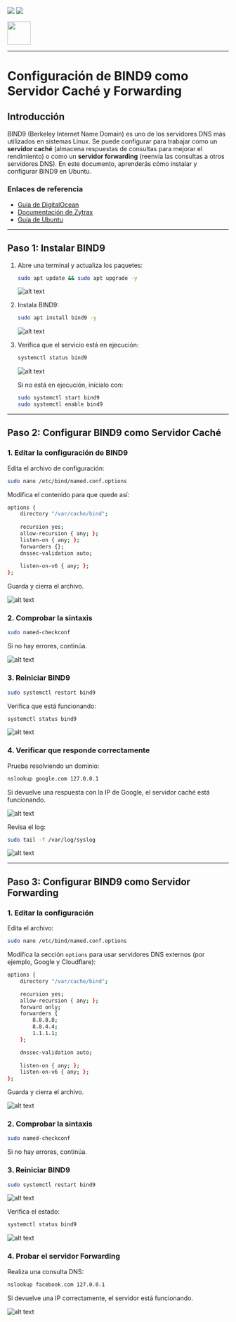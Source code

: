 ![](/.resGen/_bannerD.png#gh-dark-mode-only)
![](/.resGen/_bannerL.png#gh-light-mode-only)

<a href="/Tema2/readme.md"><img src="/.resGen/_back.svg" width="52.5"></a>

---

# Configuración de BIND9 como Servidor Caché y Forwarding

## Introducción
BIND9 (Berkeley Internet Name Domain) es uno de los servidores DNS más utilizados en sistemas Linux. Se puede configurar para trabajar como un **servidor caché** (almacena respuestas de consultas para mejorar el rendimiento) o como un **servidor forwarding** (reenvía las consultas a otros servidores DNS). En este documento, aprenderás cómo instalar y configurar BIND9 en Ubuntu.

### **Enlaces de referencia**
- [Guía de DigitalOcean](https://www.digitalocean.com/community/tutorials/how-to-configure-bind-as-a-caching-or-forwarding-dns-server-on-ubuntu-16-04)
- [Documentación de Zytrax](http://www.zytrax.com/books/dns/ch4/)
- [Guía de Ubuntu](https://help.ubuntu.com/community/BIND9ServerHowto)

---

## **Paso 1: Instalar BIND9**
1. Abre una terminal y actualiza los paquetes:
   ```bash
   sudo apt update && sudo apt upgrade -y
   ```
    ![alt text](image.png)
2. Instala BIND9:
   ```bash
   sudo apt install bind9 -y
   ```
    ![alt text](image-1.png)
3. Verifica que el servicio está en ejecución:
   ```bash
   systemctl status bind9
   ```
    ![alt text](image-2.png)

   Si no está en ejecución, inícialo con:
   ```bash
   sudo systemctl start bind9
   sudo systemctl enable bind9
   ```


---

## **Paso 2: Configurar BIND9 como Servidor Caché**

### **1. Editar la configuración de BIND9**
Edita el archivo de configuración:
```bash
sudo nano /etc/bind/named.conf.options
```
Modifica el contenido para que quede así:
```bash
options {
    directory "/var/cache/bind";
    
    recursion yes;
    allow-recursion { any; };
    listen-on { any; };
    forwarders {};  
    dnssec-validation auto;
    
    listen-on-v6 { any; };
};
```
Guarda y cierra el archivo.

![alt text](image-3.png)

### **2. Comprobar la sintaxis**
```bash
sudo named-checkconf
```
Si no hay errores, continúa.

![alt text](image-4.png)

### **3. Reiniciar BIND9**
```bash
sudo systemctl restart bind9
```
Verifica que está funcionando:
```bash
systemctl status bind9
```

![alt text](image-5.png)

### **4. Verificar que responde correctamente**
Prueba resolviendo un dominio:
```bash
nslookup google.com 127.0.0.1
```
Si devuelve una respuesta con la IP de Google, el servidor caché está funcionando.

![alt text](image-6.png)

Revisa el log:
```bash
sudo tail -f /var/log/syslog
```

![alt text](image-7.png)

---

## **Paso 3: Configurar BIND9 como Servidor Forwarding**

### **1. Editar la configuración**
Edita el archivo:
```bash
sudo nano /etc/bind/named.conf.options
```
Modifica la sección `options` para usar servidores DNS externos (por ejemplo, Google y Cloudflare):
```bash
options {
    directory "/var/cache/bind";

    recursion yes;
    allow-recursion { any; };
    forward only;
    forwarders {
        8.8.8.8;
        8.8.4.4;
        1.1.1.1;
    };

    dnssec-validation auto;
    
    listen-on { any; };
    listen-on-v6 { any; };
};
```
Guarda y cierra el archivo.

![alt text](image-8.png)

### **2. Comprobar la sintaxis**
```bash
sudo named-checkconf
```
Si no hay errores, continúa.

### **3. Reiniciar BIND9**
```bash
sudo systemctl restart bind9
```

![alt text](image-9.png)

Verifica el estado:
```bash
systemctl status bind9
```

![alt text](image-10.png)

### **4. Probar el servidor Forwarding**
Realiza una consulta DNS:
```bash
nslookup facebook.com 127.0.0.1
```
Si devuelve una IP correctamente, el servidor está funcionando.

![alt text](image-11.png)